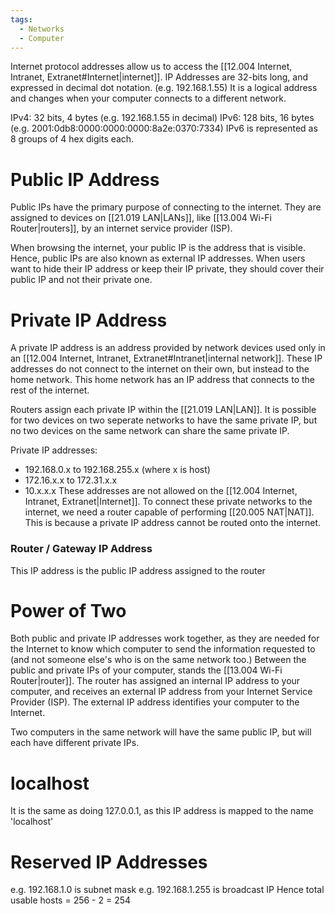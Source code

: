 ```yaml
---
tags:
  - Networks
  - Computer
---
```

Internet protocol addresses allow us to access the [[12.004 Internet, Intranet, Extranet#Internet|internet]]. 
IP Addresses are 32-bits long, and expressed in decimal dot notation. (e.g. 192.168.1.55)
It is a logical address and changes when your computer connects to a different network.

IPv4: 32 bits, 4 bytes (e.g. 192.168.1.55 in decimal)
IPv6: 128 bits, 16 bytes (e.g. 2001:0db8:0000:0000:0000:8a2e:0370:7334)
IPv6 is represented as 8 groups of 4 hex digits each.

# Public IP Address
Public IPs have the primary purpose of connecting to the internet.
They are assigned to devices on [[21.019 LAN|LANs]], like [[13.004 Wi-Fi Router|routers]], by an internet service provider (ISP).

When browsing the internet, your public IP is the address that is visible. Hence, public IPs are also known as external IP addresses.
When users want to hide their IP address or keep their IP private, they should cover their public IP and not their private one.

# Private IP Address
A private IP address is an address provided by network devices used only in an [[12.004 Internet, Intranet, Extranet#Intranet|internal network]].
These IP addresses do not connect to the internet on their own, but instead to the home network.
This home network has an IP address that connects to the rest of the internet.

Routers assign each private IP within the [[21.019 LAN|LAN]]. It is possible for two devices on two seperate networks to have the same private IP, but no two devices on the same network can share the same private IP.

Private IP addresses: 
- 192.168.0.x to 192.168.255.x (where x is host)
- 172.16.x.x to 172.31.x.x
- 10.x.x.x
These addresses are not allowed on the [[12.004 Internet, Intranet, Extranet|Internet]]. To connect these private networks to the internet, we need a router capable of performing [[20.005 NAT|NAT]].
This is because a private IP address cannot be routed onto the internet.

### Router / Gateway IP Address
This IP address is the public IP address assigned to the router

# Power of Two
Both public and private IP addresses work together, as they are needed for the Internet to know which computer to send the information requested to (and not someone else's who is on the same network too.)
Between the public and private IPs of your computer, stands the [[13.004 Wi-Fi Router|router]]. 
The router has assigned an internal IP address to your computer, and receives an external IP address from your Internet Service Provider (ISP). The external IP address identifies your computer to the Internet.

Two computers in the same network will have the same public IP, but will each have different private IPs.

# localhost
It is the same as doing 127.0.0.1, as this IP address is mapped to the name 'localhost'

# Reserved IP Addresses
e.g. 192.168.1.0 is subnet mask
e.g. 192.168.1.255 is broadcast IP
Hence total usable hosts = 256 - 2 = 254
